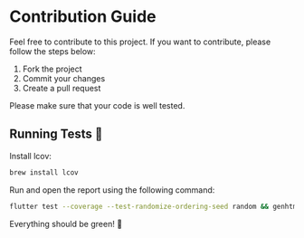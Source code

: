 # Contribution Guide

Feel free to contribute to this project. If you want to contribute, please follow the steps below:

1. Fork the project
2. Commit your changes
3. Create a pull request

Please make sure that your code is well tested.

## Running Tests 🧪

Install lcov:

```sh
brew install lcov
```

Run and open the report using the following command:

```sh
flutter test --coverage --test-randomize-ordering-seed random && genhtml coverage/lcov.info -o coverage/ && open coverage/index.html
```

Everything should be green! 🎉
